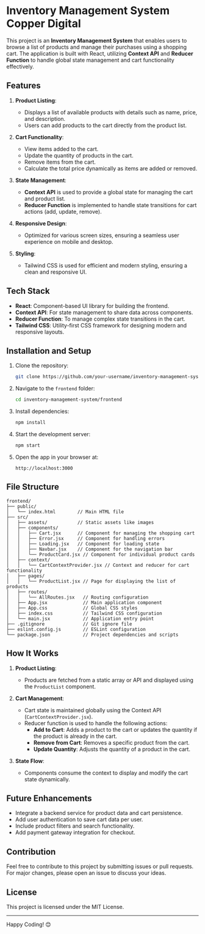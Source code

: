 # Inventory Management System Copper Digital

This project is an **Inventory Management System** that enables users to browse a list of products and manage their purchases using a shopping cart. The application is built with React, utilizing **Context API** and **Reducer Function** to handle global state management and cart functionality effectively.

## Features

1. **Product Listing**:
   - Displays a list of available products with details such as name, price, and description.
   - Users can add products to the cart directly from the product list.

2. **Cart Functionality**:
   - View items added to the cart.
   - Update the quantity of products in the cart.
   - Remove items from the cart.
   - Calculate the total price dynamically as items are added or removed.

3. **State Management**:
   - **Context API** is used to provide a global state for managing the cart and product list.
   - **Reducer Function** is implemented to handle state transitions for cart actions (add, update, remove).

4. **Responsive Design**:
   - Optimized for various screen sizes, ensuring a seamless user experience on mobile and desktop.

5. **Styling**:
   - Tailwind CSS is used for efficient and modern styling, ensuring a clean and responsive UI.

## Tech Stack

- **React**: Component-based UI library for building the frontend.
- **Context API**: For state management to share data across components.
- **Reducer Function**: To manage complex state transitions in the cart.
- **Tailwind CSS**: Utility-first CSS framework for designing modern and responsive layouts.

## Installation and Setup

1. Clone the repository:
   ```bash
   git clone https://github.com/your-username/inventory-management-system.git
   ```

2. Navigate to the `frontend` folder:
   ```bash
   cd inventory-management-system/frontend
   ```

3. Install dependencies:
   ```bash
   npm install
   ```

4. Start the development server:
   ```bash
   npm start
   ```

5. Open the app in your browser at:
   ```
   http://localhost:3000
   ```

## File Structure

```
frontend/
├── public/
│   └── index.html        // Main HTML file
├── src/
│   ├── assets/           // Static assets like images
│   ├── components/
│   │   ├── Cart.jsx      // Component for managing the shopping cart
│   │   ├── Error.jsx     // Component for handling errors
│   │   ├── Loading.jsx   // Component for loading state
│   │   ├── Navbar.jsx    // Component for the navigation bar
│   │   └── ProductCard.jsx // Component for individual product cards
│   ├── context/
│   │   └── CartContextProvider.jsx // Context and reducer for cart functionality
│   ├── pages/
│   │   └── ProductList.jsx // Page for displaying the list of products
│   ├── routes/
│   │   └── AllRoutes.jsx   // Routing configuration
│   ├── App.jsx             // Main application component
│   ├── App.css             // Global CSS styles
│   ├── index.css           // Tailwind CSS configuration
│   └── main.jsx            // Application entry point
├── .gitignore              // Git ignore file
├── eslint.config.js        // ESLint configuration
└── package.json            // Project dependencies and scripts
```

## How It Works

1. **Product Listing**:
   - Products are fetched from a static array or API and displayed using the `ProductList` component.

2. **Cart Management**:
   - Cart state is maintained globally using the Context API (`CartContextProvider.jsx`).
   - Reducer function is used to handle the following actions:
     - **Add to Cart**: Adds a product to the cart or updates the quantity if the product is already in the cart.
     - **Remove from Cart**: Removes a specific product from the cart.
     - **Update Quantity**: Adjusts the quantity of a product in the cart.

3. **State Flow**:
   - Components consume the context to display and modify the cart state dynamically.

## Future Enhancements

- Integrate a backend service for product data and cart persistence.
- Add user authentication to save cart data per user.
- Include product filters and search functionality.
- Add payment gateway integration for checkout.

## Contribution

Feel free to contribute to this project by submitting issues or pull requests. For major changes, please open an issue to discuss your ideas.

## License

This project is licensed under the MIT License.

---

Happy Coding! 😊

